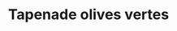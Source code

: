 ---
title: Tapenade olives vertes
draft: false
layout: recettes
type: entree
categories:
  - Tartinade
regime:
  - vegetarien
  - vegan
  - sans-gluten
  - sans-lactose
cuisson: Non
temperature: Froid
plate: 10
check: Oui
checkAlwaysOk: false
ingredients:
  legumes:
    - title: Olives vertes denoyautées
      quantite: 100
      unit: grammes
    - quantite: 1
      title: Ail
      unit: gousse·s
  lof:
    - quantite: 2
      title: huile d'olive
      unit: c. à soupe
materiel:
  - Robot Mixeur
preparation: Dans un petit mixeur, ou à l'aide d'un mixeur plongeant, mixer les
  olives vertes avec l'ail grossièrement hâchée et l'huile d'olive.
preparation24h: ""
publishDate: 2024-03-18 13:28:23.107000+00:00
---